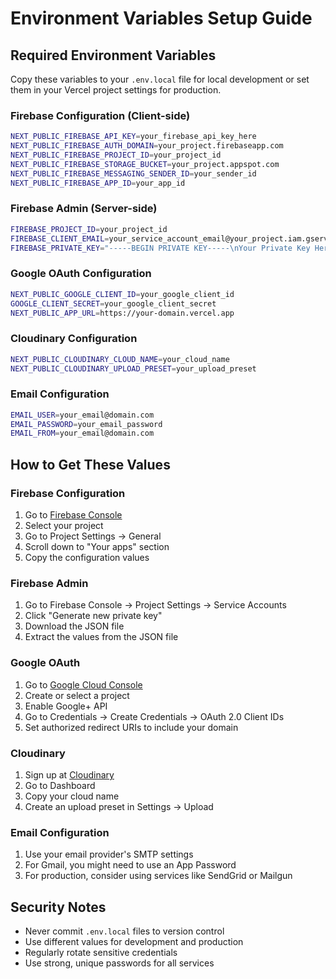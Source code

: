 # Environment Variables Setup Guide

## Required Environment Variables

Copy these variables to your `.env.local` file for local development or set them in your Vercel project settings for production.

### Firebase Configuration (Client-side)
```bash
NEXT_PUBLIC_FIREBASE_API_KEY=your_firebase_api_key_here
NEXT_PUBLIC_FIREBASE_AUTH_DOMAIN=your_project.firebaseapp.com
NEXT_PUBLIC_FIREBASE_PROJECT_ID=your_project_id
NEXT_PUBLIC_FIREBASE_STORAGE_BUCKET=your_project.appspot.com
NEXT_PUBLIC_FIREBASE_MESSAGING_SENDER_ID=your_sender_id
NEXT_PUBLIC_FIREBASE_APP_ID=your_app_id
```

### Firebase Admin (Server-side)
```bash
FIREBASE_PROJECT_ID=your_project_id
FIREBASE_CLIENT_EMAIL=your_service_account_email@your_project.iam.gserviceaccount.com
FIREBASE_PRIVATE_KEY="-----BEGIN PRIVATE KEY-----\nYour Private Key Here\n-----END PRIVATE KEY-----\n"
```

### Google OAuth Configuration
```bash
NEXT_PUBLIC_GOOGLE_CLIENT_ID=your_google_client_id
GOOGLE_CLIENT_SECRET=your_google_client_secret
NEXT_PUBLIC_APP_URL=https://your-domain.vercel.app
```

### Cloudinary Configuration
```bash
NEXT_PUBLIC_CLOUDINARY_CLOUD_NAME=your_cloud_name
NEXT_PUBLIC_CLOUDINARY_UPLOAD_PRESET=your_upload_preset
```

### Email Configuration
```bash
EMAIL_USER=your_email@domain.com
EMAIL_PASSWORD=your_email_password
EMAIL_FROM=your_email@domain.com
```

## How to Get These Values

### Firebase Configuration
1. Go to [Firebase Console](https://console.firebase.google.com/)
2. Select your project
3. Go to Project Settings → General
4. Scroll down to "Your apps" section
5. Copy the configuration values

### Firebase Admin
1. Go to Firebase Console → Project Settings → Service Accounts
2. Click "Generate new private key"
3. Download the JSON file
4. Extract the values from the JSON file

### Google OAuth
1. Go to [Google Cloud Console](https://console.cloud.google.com/)
2. Create or select a project
3. Enable Google+ API
4. Go to Credentials → Create Credentials → OAuth 2.0 Client IDs
5. Set authorized redirect URIs to include your domain

### Cloudinary
1. Sign up at [Cloudinary](https://cloudinary.com/)
2. Go to Dashboard
3. Copy your cloud name
4. Create an upload preset in Settings → Upload

### Email Configuration
1. Use your email provider's SMTP settings
2. For Gmail, you might need to use an App Password
3. For production, consider using services like SendGrid or Mailgun

## Security Notes

- Never commit `.env.local` files to version control
- Use different values for development and production
- Regularly rotate sensitive credentials
- Use strong, unique passwords for all services
